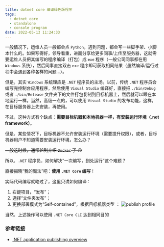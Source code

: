 ```yaml
---
title: dotnet core 编译绿色版程序
tags:
  - dotnet core
  - standalone
  - console program
date: 2022-05-13 11:24:33
---
```


一般情况下，运维人员一般都会点 `Python`，遇到问题，都会写一些脚手架、小脚本什么的。如果写得好，领导看重，进而分享给更多同事/上传至服务器，这就需要运维人员把其编写的程序编译（打包）成 `exe` 程序（一般公司同事都在用 `Windows` 系统），然后同事直接双击 `exe` 程序即可获取相同结果（虽然编译/运行过程中会遇到各种各样的问题…）。

但是，其实 `Windows` 系统理应是 `.NET` 程序员的主场。以前，传统 `.NET` 程序员会编写完控制台应用程序，然后使用 `Visual Studio` 编译好，直接把 `./bin/Debug` 或者 `./bin/Release` 文件夹下的文件打包复制到目标机器上，然后就可以跟在本地运行一样。当然，高级一点的，可以使用 `Visual Studio` 的发布功能，这样，在目标服务器上先安装，再使用。

不过，这种方式有个缺点：**需要目标机器和本地机器一样，有安装运行环境（.net framework）**。

但是，某些情况下，目标机器不允许安装运行环境（需要提升权限），或者，目标机器用户不知道需要安装运行环境，怎么办？

~~一般这时候，通常轮到介绍 `Docker` 了 😏~~

所以，`.NET` 程序员，如何解决“一次编写，到处运行”这个难题？

直接揭晓“我的魔法”吧：**使用 `.NET Core` 编写**！

实际代码编写就略过了，这里只讲如何编译：

1. 右键项目，“发布”；
2. 选择“文件夹发布”；
3. 更换部署模式为“Self-contained”，根据目标机器类型 [<fa-link/>](https://docs.microsoft.com/en-us/dotnet/core/deploying/deploy-with-vs?tabs=vs156)：
![publish profile](/img/dotnet-core-build-standalone-executable-program/publish_profile.png)

当然，上述操作可以使用 `.NET Core CLI` 达到相同目的 [<fa-link/>](https://docs.microsoft.com/en-us/dotnet/core/tools/dotnet-publish)

### 参考链接

- [.NET application publishing overview](https://docs.microsoft.com/en-us/dotnet/core/deploying/)
